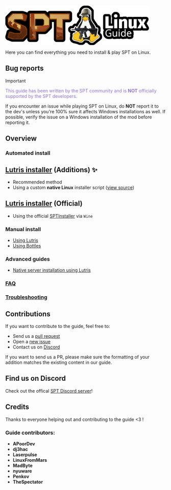 
<img
  src="media/logo.webp"
  alt="drawing"
  style=" display: block; 
          margin-right: auto;" width=450/></img>

Here you can find everything you need to install & play SPT on Linux.

## Bug reports

> [!IMPORTANT]
> <span style="color:mediumpurple">This guide has been written by the SPT community and is **NOT** officially supported by the SPT developers.</span>

If you encounter an issue while playing SPT on Linux, do **NOT** report it to the dev's unless you're 100% sure it affects Windows installations as well. If possible, verify the issue on a Windows installation of the mod before reporting it.

## Overview

### Automated install

[Lutris installer](docs/lutris/installer_additions.md) (Additions) ✨
  - 
  - Recommended method
  - Using a custom **native Linux** installer script ([view source](installers/spt-linux-additions))

[Lutris installer](docs/lutris/installer_official.md) (Official)
  - 
  - Using the official [SPTInstaller](https://github.com/sp-tarkov/installer) via `Wine`

### Manual install
- [Using Lutris](docs/lutris/manual_guide.md)
- [Using Bottles](docs/bottles/manual_guide.md)

### Advanced guides
- [Native server installation using Lutris](docs/lutris/native_server.md)

### [FAQ](docs/faq.md)

### [Troubleshooting](docs/issues.md)

## Contributions
If you want to contribute to the guide, feel free to:
- Send us a [pull request](https://github.com/MadByteDE/SPT-Linux-Guide/compare)
- Open a [new issue](https://github.com/MadByteDE/SPT-Linux-Guide/issues/new/choose)
- Contact us on [Discord](https://discord.com/invite/Xn9msqQZan)

If you want to send us a PR, please make sure the formatting of your addition matches the existing content in our guide.


## Find us on Discord
Check out the offical [SPT Discord server](https://discord.com/invite/Xn9msqQZan)!


## Credits

Thanks to everyone helping out and contributing to the guide <3 !

### Guide contributors:
- **APoorDev**
- **dj3hac**
- **Laserpulse**
- **LinuxFromMars**
- **MadByte**
- **nyuware**
- **Penkov**
- **TheSpectator**

